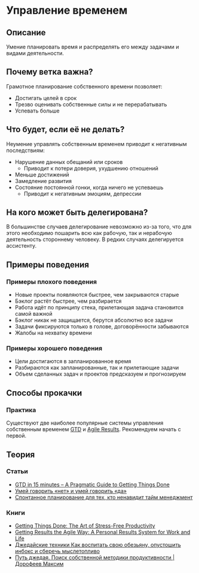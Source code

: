 # Управление временем
## Описание
Умение планировать время и распределять его между задачами и видами деятельности.

## Почему ветка важна?
Грамотное планирование собственного времени позволяет:
- Достигать целей в срок
- Трезво оценивать собственные силы и не перерабатывать
- Успевать больше

## Что будет, если её не делать?
Неумение управлять собственным временем приводит к негативным последствиям:

- Нарушение данных обещаний или сроков
  - Приводит к потери доверия, ухудшению отношений
- Меньше достижений
- Замедление развития
- Состояние постоянной гонки, когда ничего не успеваешь
  - Приводит к негативным эмоциям, депрессии

## На кого может быть делегирована?
В большинстве случаев делегирование невозможно из-за того, что для этого необходимо пошарить всю как рабочую, так и нерабочую деятельность стороннему человеку. В редких случаях делегируется ассистенту.

## Примеры поведения
### Примеры плохого поведения
- Новые проекты появляются быстрее, чем закрываются старые
- Бэклог растёт быстрее, чем разбирается
- Работа идёт по принципу стека, прилетающая задача становится самой важной
- Бэклог никак не защищается, берутся абсолютно все задачи
- Задачи фиксируются только в голове, договорённости забываются
- Жалобы на нехватку времени

### Примеры хорошего поведения
- Цели достигаются в запланированное время
- Разбираются как запланированные, так и прилетающие задачи
- Объем сделанных задач и проектов предсказуем и прогнозируем

## Способы прокачки
### Практика
Существуют две наиболее популярные системы управления собственным временем [GTD](https://ru.wikipedia.org/wiki/Getting_Things_Done) и [Agile Results](http://betteri.ru/post/agile-results---novyy-podhod-k-lichnoy-effektivnosti-opisanie-osnovnyh-priemov-i-principov.html). Рекомендуем начать с первой.

## Теория

### Статьи
- [GTD in 15 minutes – A Pragmatic Guide to Getting Things Done](https://hamberg.no/gtd/)
- [Умей говорить «нет» и умей говорить «да»](https://habr.com/ru/post/241664/)
- [Спонтанное планирование для тех, кто ненавидит тайм менеджмент](https://www.ivanpirog.com/posts/spontannoe-planirovanie-dlya-tex-kto-nenavidit-tajm-menedzhment/)

### Книги
- [Getting Things Done: The Art of Stress-Free Productivity](https://www.amazon.com/Getting-Things-Done-Stress-Free-Productivity/dp/0142000280)
- [Getting Results the Agile Way: A Personal Results System for Work and Life](https://www.amazon.com/Getting-Results-Agile-Way-Personal/dp/0984548203)
- [Джедайские техники Как воспитать свою обезьяну, опустошить инбокс и сберечь мыслетопливо](https://www.mann-ivanov-ferber.ru/books/dzhedajskie-texniki/)
- [Путь джедая. Поиск собственной методики продуктивности | Дорофеев Максим](https://www.livelib.ru/book/1003454453-put-dzhedaya-poisk-sobstvennoj-metodiki-produktivnosti-maksim-dorofeev)
